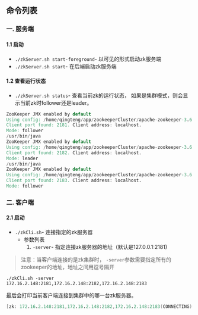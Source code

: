 ## 命令列表

### 一. 服务端

#### 1.1 启动

- `./zkServer.sh start-foreground`- 以可见的形式启动zk服务端
- `./zkServer.sh start`- 在后端启动zk服务端

#### 1.2 查看运行状态

- `./zkServer.sh status`- 查看当前zk的运行状态， 如果是集群模式，则会显示当前zk时follower还是leader。

```verilog
ZooKeeper JMX enabled by default
Using config: /home/qingteng/app/zookeeperCluster/apache-zookeeper-3.6.1-bin-2181/bin/../conf/zoo.cfg
Client port found: 2181. Client address: localhost.
Mode: follower
/usr/bin/java
ZooKeeper JMX enabled by default
Using config: /home/qingteng/app/zookeeperCluster/apache-zookeeper-3.6.1-bin-2182/bin/../conf/zoo.cfg
Client port found: 2182. Client address: localhost.
Mode: leader
/usr/bin/java
ZooKeeper JMX enabled by default
Using config: /home/qingteng/app/zookeeperCluster/apache-zookeeper-3.6.1-bin-2183/bin/../conf/zoo.cfg
Client port found: 2183. Client address: localhost.
Mode: follower
```

### 二. 客户端

#### 2.1 启动

- `./zkCli.sh`- 连接指定的zk服务器
  - 参数列表
    1. `-server`- 指定连接zk服务器的地址（默认是127.0.0.1:2181)

> 注意：当客户端连接的是zk集群时， `-server`参数需要指定所有的zookeeper的地址，地址之间用逗号隔开

```shell
./zkCli.sh -server 172.16.2.148:2181,172.16.2.148:2182,172.16.2.148:2183
```

最后会打印当前客户端连接到集群中的哪一台zk服务器。

```verilog
[zk: 172.16.2.148:2181,172.16.2.148:2182,172.16.2.148:2183(CONNECTING) 0] 2020-07-23 15:33:06,943 [myid:172.16.2.148:2181] - INFO  [main-SendThread(172.16.2.148:2181):ClientCnxn$SendThread@1420] - Session establishment complete on server inconspicuousy/172.16.2.148:2181, session id = 0x100010653ec0000, negotiated timeout = 30000
```

